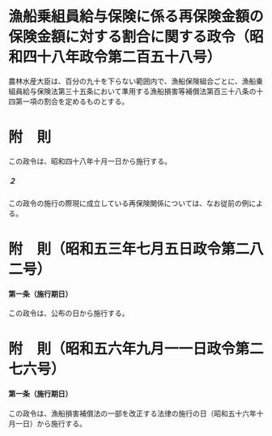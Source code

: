 # 漁船乗組員給与保険に係る再保険金額の保険金額に対する割合に関する政令（昭和四十八年政令第二百五十八号）
農林水産大臣は、百分の九十を下らない範囲内で、漁船保険組合ごとに、漁船乗組員給与保険法第三十五条において準用する漁船損害等補償法第百三十八条の十四第一項の割合を定めるものとする。
# 附　則
この政令は、昭和四十八年十月一日から施行する。
##### ２
この政令の施行の際現に成立している再保険関係については、なお従前の例による。
# 附　則（昭和五三年七月五日政令第二八二号）
#### 第一条（施行期日）
この政令は、公布の日から施行する。
# 附　則（昭和五六年九月一一日政令第二七六号）
#### 第一条（施行期日）
この政令は、漁船損害補償法の一部を改正する法律の施行の日（昭和五十六年十月一日）から施行する。
